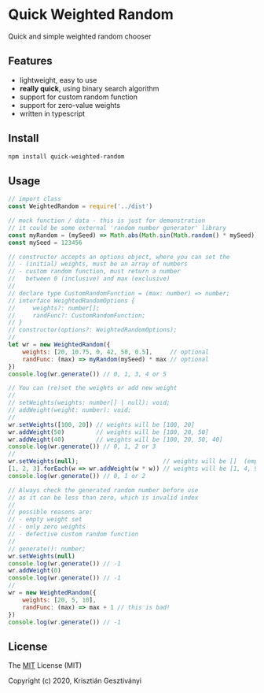 # Quick Weighted Random

Quick and simple weighted random chooser

## Features

- lightweight, easy to use
- **really quick**, using binary search algorithm
- support for custom random function
- support for zero-value weights
- written in typescript

## Install

```bash
npm install quick-weighted-random
```

## Usage

```javascript
// import class
const WeightedRandom = require('../dist')

// mock function / data - this is just for demonstration
// it could be some external 'random number generator' library
const myRandom = (mySeed) => Math.abs(Math.sin(Math.random() * mySeed))
const mySeed = 123456

// constructor accepts an options object, where you can set the
// - (initial) weights, must be an array of numbers
// - custom random function, must return a number
//   between 0 (inclusive) and max (exclusive)
//
// declare type CustomRandomFunction = (max: number) => number;
// interface WeightedRandomOptions {
//     weights?: number[];
//     randFunc?: CustomRandomFunction;
// }
// constructor(options?: WeightedRandomOptions);
//
let wr = new WeightedRandom({
    weights: [20, 10.75, 0, 42, 50, 0.5],     // optional
    randFunc: (max) => myRandom(mySeed) * max // optional
})
console.log(wr.generate()) // 0, 1, 3, 4 or 5

// You can (re)set the weights or add new weight
//
// setWeights(weights: number[] | null): void;
// addWeight(weight: number): void;
//
wr.setWeights([100, 20]) // weights will be [100, 20]
wr.addWeight(50)         // weights will be [100, 20, 50]
wr.addWeight(40)         // weights will be [100, 20, 50, 40]
console.log(wr.generate()) // 0, 1, 2 or 3
//
wr.setWeights(null);                        // weights will be []  (empty)
[1, 2, 3].forEach(w => wr.addWeight(w * w)) // weights will be [1, 4, 9]
console.log(wr.generate()) // 0, 1 or 2

// Always check the generated random number before use
// as it can be less than zero, which is invalid index
//
// possible reasons are:
// - empty weight set
// - only zero weights
// - defective custom random function
//
// generate(): number;
wr.setWeights(null)
console.log(wr.generate()) // -1
wr.addWeight(0)
console.log(wr.generate()) // -1
//
wr = new WeightedRandom({
    weights: [20, 5, 10],
    randFunc: (max) => max + 1 // this is bad!
})
console.log(wr.generate()) // -1
```

## License

The [MIT](http://opensource.org/licenses/MIT) License (MIT)

Copyright (c) 2020, Krisztián Gesztiványi
